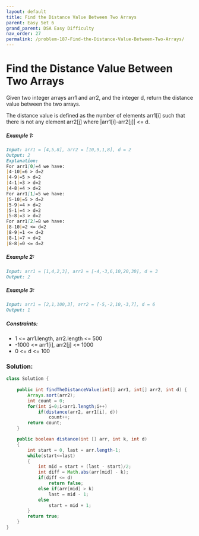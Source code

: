 ```yaml
---
layout: default
title: Find the Distance Value Between Two Arrays
parent: Easy Set 6
grand_parent: DSA Easy Difficulty
nav_order: 27
permalink: /problem-187-Find-the-Distance-Value-Between-Two-Arrays/
---
```

# Find the Distance Value Between Two Arrays
Given two integer arrays arr1 and arr2, and the integer d, return the distance value between the two arrays.

The distance value is defined as the number of elements arr1[i] such that there is not any element arr2[j] where |arr1[i]-arr2[j]| <= d.

##### Example 1:
```markdown
Input: arr1 = [4,5,8], arr2 = [10,9,1,8], d = 2
Output: 2
Explanation:
For arr1[0]=4 we have:
|4-10|=6 > d=2
|4-9|=5 > d=2
|4-1|=3 > d=2
|4-8|=4 > d=2
For arr1[1]=5 we have:
|5-10|=5 > d=2
|5-9|=4 > d=2
|5-1|=4 > d=2
|5-8|=3 > d=2
For arr1[2]=8 we have:
|8-10|=2 <= d=2
|8-9|=1 <= d=2
|8-1|=7 > d=2
|8-8|=0 <= d=2
```
##### Example 2:
```markdown
Input: arr1 = [1,4,2,3], arr2 = [-4,-3,6,10,20,30], d = 3
Output: 2
```
##### Example 3:
```markdown
Input: arr1 = [2,1,100,3], arr2 = [-5,-2,10,-3,7], d = 6
Output: 1
```
##### Constraints:
* 1 <= arr1.length, arr2.length <= 500
* -1000 <= arr1[i], arr2[j] <= 1000
* 0 <= d <= 100

### Solution:
```java
class Solution {
   
    public int findTheDistanceValue(int[] arr1, int[] arr2, int d) {
        Arrays.sort(arr2);
        int count = 0;
        for(int i=0;i<arr1.length;i++) 
            if(distance(arr2, arr1[i], d)) 
                count++;
        return count;  
    }

    public boolean distance(int [] arr, int k, int d)
    {
        int start = 0, last = arr.length-1;
        while(start<=last)
        {
            int mid = start + (last - start)/2;
            int diff = Math.abs(arr[mid] - k);
            if(diff <= d)
                return false;
            else if(arr[mid] > k)
                last = mid - 1;
            else
                start = mid + 1;
        }
        return true;
    }
}
```